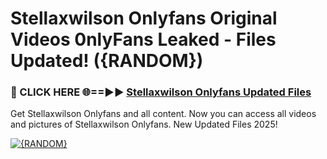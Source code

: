 # Stellaxwilson Onlyfans Original Videos 0nlyFans Leaked - Files Updated! ({RANDOM})

<h3>🔴 CLICK HERE 🌐==►► <a href="https://betterlinks.top/A2PfLJ" rel="nofollow">Stellaxwilson Onlyfans Updated Files</a></h3>

Get Stellaxwilson Onlyfans and all content. Now you can access all videos and pictures of Stellaxwilson Onlyfans. New Updated Files 2025!

[![{RANDOM}](https://i.imgur.com/ppqm5kG.gif)](https://betterlinks.top/A2PfLJ)
